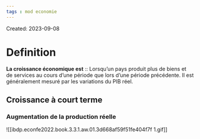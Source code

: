 ```yaml
---
tags : mod economie
---
```

Created: 2023-09-08

# Definition 
**La croissance économique est** :: Lorsqu’un pays produit plus de biens et de services au cours d’une période que lors d’une période précédente. Il est généralement mesuré par les variations du PIB réel.

## Croissance à court terme


### Augmentation de la production réelle
![[ibdp.econfe2022.book.3.3.1.aw.01.3d668af59f51fe404f7f 1.gif]]